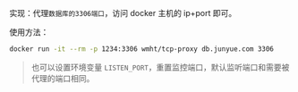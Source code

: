 

实现：代理`数据库的3306端口`，访问 docker 主机的 ip+port 即可。

使用方法：

```bash
docker run -it --rm -p 1234:3306 wmht/tcp-proxy db.junyue.com 3306
```



> 也可以设置环境变量 `LISTEN_PORT`，重置监控端口，默认监听端口和需要被代理的端口相同。
